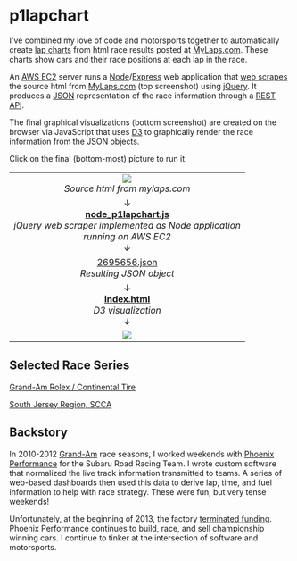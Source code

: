 p1lapchart
==========
I've combined my love of code and motorsports together to automatically create 
[lap charts](http://www.collinsdictionary.com/dictionary/english/lap-chart) from html race results posted at
[MyLaps.com](http://mylaps.com).  These charts show cars and their race positions at each lap in the race.

An [AWS EC2](http://aws.amazon.com/ec2/) server runs a [Node](http://nodejs.org)/[Express](http://expressjs.com/)
web application that [web scrapes](http://en.wikipedia.org/wiki/Web_scraping) the source html from 
[MyLaps.com](http://mylaps.com) (top screenshot) using
[jQuery](http://jquery.org).
It produces a [JSON](http://en.wikipedia.org/wiki/Json) representation of the race information through a 
[REST API](http://en.wikipedia.org/wiki/Representational_state_transfer).

The final graphical visualizations (bottom screenshot) are created on the browser via JavaScript that uses
[D3](http://d3js.org/) to graphically render the race information from the JSON objects.  

Click on the final (bottom-most) picture to run it.
<table>
<tr><td align="center">
<a href="http://www.mylaps.com/en/lapchart/2695656"><img src="https://github.com/kenklin/p1lapchart/blob/master/images/p1lapchart-mylaps.png?raw=true"></a>
<br><i>Source html from mylaps.com
</td></tr>
<tr><td align="center">
&#8595;
<br><a href="https://github.com/kenklin/p1lapchart/blob/master/node-p1lapchart.js"><strong>node_p1lapchart.js</strong></a>
<br><i>jQuery web scraper implemented as Node application
<br>running on AWS EC2
<br>&#8595;
</td></tr>
<tr><td align="center">
<a href="https://github.com/kenklin/p1lapchart/blob/master/lapchart/2695656.json">2695656.json</a>
<br><i>Resulting JSON object
</td></tr>
<tr><td align="center">
&#8595;
<br><a href="https://github.com/kenklin/p1lapchart/blob/master/index.html"><strong>index.html</strong></a>
<br><i>D3 visualization
<br>&#8595;
</td></tr>
<tr><td align="center">
<a href="http://kenlin.com/x/p1lapchart/?id=2695656"><img src="https://github.com/kenklin/p1lapchart/blob/master/images/p1lapchart-d3.png?raw=true"></a>
</td></tr>
</table>

Selected Race Series
--------------------
[Grand-Am Rolex / Continental Tire](http://p1software.com/lapchart/grand-american-road-racing-grand-am/)

[South Jersey Region, SCCA](http://p1software.com/lapchart/south-jersey-region-scca)

Backstory
---------
In 2010-2012 [Grand-Am](http://grand-am.com) race seasons, I worked weekends with 
[Phoenix Performance](http://phoenixperformance-news.com/) for the Subaru Road Racing Team.
I wrote custom software that normalized the live track information transmitted to teams.
A series of web-based dashboards then used this data to derive lap, time, and fuel information
to help with race strategy.  These were fun, but very tense weekends!

Unfortunately, at the beginning of 2013, the factory [terminated funding](http://subiesport.tv/site/2013/02/subaru-terminating-road-racing-team/).
Phoenix Performance continues to build, race, and sell championship winning cars.
I continue to tinker at the intersection of software and motorsports.
